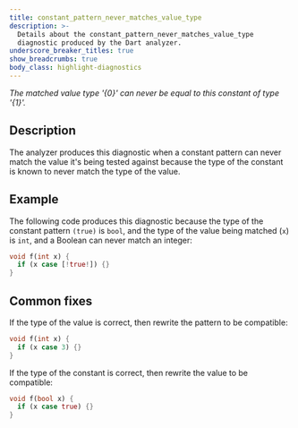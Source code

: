 ```yaml
---
title: constant_pattern_never_matches_value_type
description: >-
  Details about the constant_pattern_never_matches_value_type
  diagnostic produced by the Dart analyzer.
underscore_breaker_titles: true
show_breadcrumbs: true
body_class: highlight-diagnostics
---
```


_The matched value type '{0}' can never be equal to this constant of type
'{1}'._

## Description

The analyzer produces this diagnostic when a constant pattern can never
match the value it's being tested against because the type of the constant
is known to never match the type of the value.

## Example

The following code produces this diagnostic because the type of the
constant pattern `(true)` is `bool`, and the type of the value being
matched (`x`) is `int`, and a Boolean can never match an integer:

```dart
void f(int x) {
  if (x case [!true!]) {}
}
```

## Common fixes

If the type of the value is correct, then rewrite the pattern to be
compatible:

```dart
void f(int x) {
  if (x case 3) {}
}
```

If the type of the constant is correct, then rewrite the value to be
compatible:

```dart
void f(bool x) {
  if (x case true) {}
}
```
